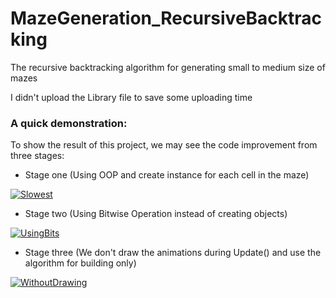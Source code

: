 # MazeGeneration_RecursiveBacktracking
The recursive backtracking algorithm for generating small to medium size of mazes

I didn't upload the Library file to save some uploading time

### A quick demonstration:
To show the result of this project, we may see the code improvement from three stages:

* Stage one (Using OOP and create instance for each cell in the maze)

[![Slowest](https://github.com/YuzhouGuo/MazeGeneration_RecursiveBacktracking/tree/master/VIdeo_Demos/slowest.gif)](https://github.com/YuzhouGuo/MazeGeneration_RecursiveBacktracking/tree/master/VIdeo_Demos/slowest.gif)

* Stage two (Using Bitwise Operation instead of creating objects)

[![UsingBits](https://github.com/YuzhouGuo/MazeGeneration_RecursiveBacktracking/tree/master/VIdeo_Demos/usingBits.gif)](https://github.com/YuzhouGuo/MazeGeneration_RecursiveBacktracking/tree/master/VIdeo_Demos/usingBits.gif)

* Stage three (We don't draw the animations during Update() and use the algorithm for building only)

[![WithoutDrawing](https://github.com/YuzhouGuo/MazeGeneration_RecursiveBacktracking/tree/master/VIdeo_Demos/withoutDrawing.gif)](https://github.com/YuzhouGuo/MazeGeneration_RecursiveBacktracking/tree/master/VIdeo_Demos/withoutDrawing.gif)
